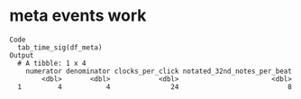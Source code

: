 # meta events work

    Code
      tab_time_sig(df_meta)
    Output
      # A tibble: 1 x 4
        numerator denominator clocks_per_click notated_32nd_notes_per_beat
            <dbl>       <dbl>            <dbl>                       <dbl>
      1         4           4               24                           8

